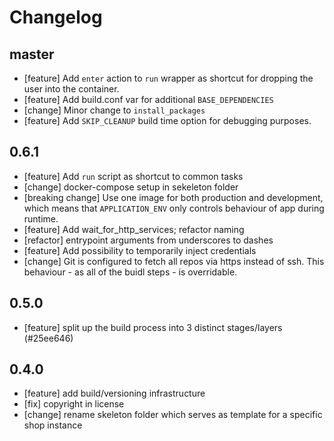 
# Changelog

## master

* [feature] Add `enter` action to `run` wrapper as shortcut for dropping the
  user into the container.
* [feature] Add build.conf var for additional `BASE_DEPENDENCIES`
* [change] Minor change to `install_packages`
* [feature] Add `SKIP_CLEANUP` build time option for debugging purposes.

## 0.6.1

* [feature] Add `run` script as shortcut to common tasks
* [change] docker-compose setup in sekeleton folder 
* [breaking change] Use one image for both production and development, which
  means that `APPLICATION_ENV` only controls behaviour of app during runtime. 
* [feature] Add wait_for_http_services; refactor naming
* [refactor] entrypoint arguments from underscores to dashes
* [feature] Add possibility to temporarily inject credentials
* [change] Git is configured to fetch all repos via https instead of ssh. This
  behaviour - as all of the buidl steps - is overridable. 

## 0.5.0 

* [feature] split up the build process into 3 distinct stages/layers (#25ee646)

## 0.4.0 

* [feature] add build/versioning infrastructure
* [fix] copyright in license
* [change] rename skeleton folder which serves as template for a specific shop
  instance
